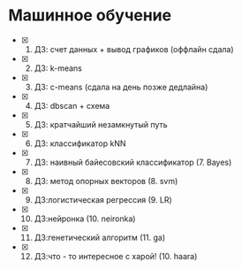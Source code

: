 # Машинное обучение
- [X] 1. ДЗ: счет данных + вывод графиков (оффлайн сдала)
- [X] 2. ДЗ: k-means
- [X] 3. ДЗ: c-means (сдала на день позже дедлайна)
- [X] 4. ДЗ: dbscan + схема
- [X] 5. ДЗ: кратчайший незамкнутый путь
- [X] 6. ДЗ: классификатор kNN
- [X] 7. ДЗ: наивный байесовский классификатор (7. Bayes)
- [X] 8. ДЗ: метод опорных векторов (8. svm)
- [X] 9. ДЗ:логистическая регрессия (9. LR)
- [X] 10. ДЗ:нейронка (10. neironka)
- [X] 11. ДЗ:генетический алгоритм (11. ga)
- [X] 12. ДЗ:что - то интересное с харой!  (10. haara)

